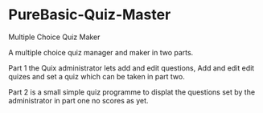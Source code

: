 # PureBasic-Quiz-Master
Multiple Choice Quiz Maker

A multiple choice quiz manager and maker in two parts.

Part 1 the Quix administrator lets add and edit questions, Add and edit edit quizes and set a quiz which can be taken in part two.

Part 2 is a small simple quiz programme to displat the questions set by the administrator in part one no scores as yet.
